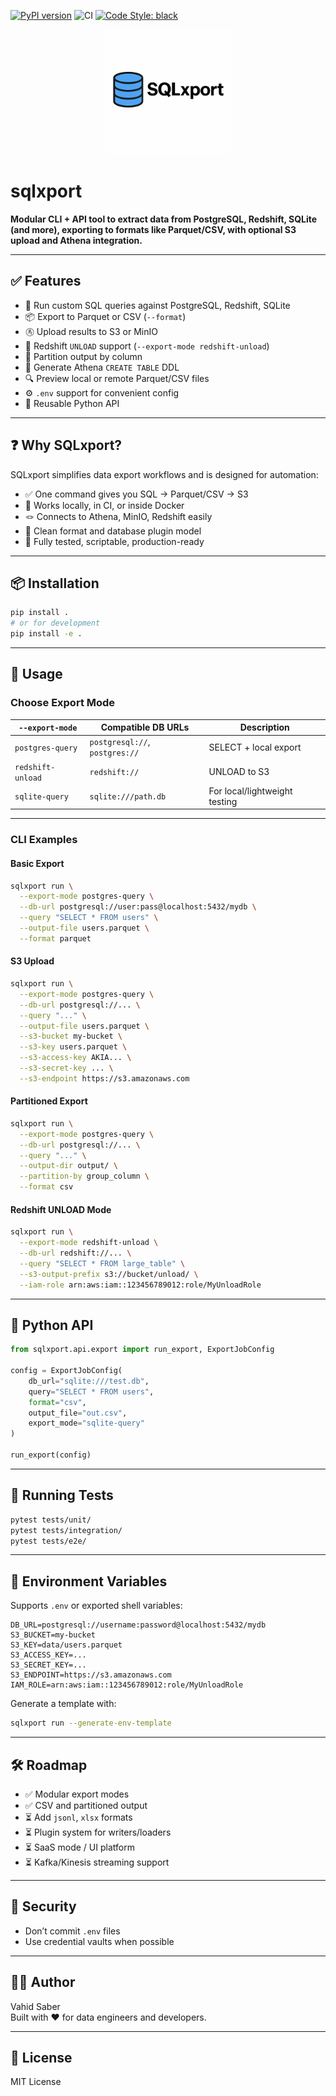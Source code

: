 [![PyPI version](https://badge.fury.io/py/sqlxport.svg)](https://pypi.org/project/sqlxport/)
![CI](https://github.com/vahid110/sqlxport/actions/workflows/ci.yml/badge.svg)
[![Code Style: black](https://img.shields.io/badge/code%20style-black-000000.svg)](https://github.com/psf/black)

<p align="center">
  <img src=".github/logo.png" alt="SQLxport Logo" width="200"/>
</p>

# sqlxport

**Modular CLI + API tool to extract data from PostgreSQL, Redshift, SQLite (and more), exporting to formats like Parquet/CSV, with optional S3 upload and Athena integration.**

---

## ✅ Features

* 🔄 Run custom SQL queries against PostgreSQL, Redshift, SQLite
* 📦 Export to Parquet or CSV (`--format`)
* 🩣 Upload results to S3 or MinIO
* 🔄 Redshift `UNLOAD` support (`--export-mode redshift-unload`)
* 🧹 Partition output by column
* 📜 Generate Athena `CREATE TABLE` DDL
* 🔍 Preview local or remote Parquet/CSV files
* ⚙️ `.env` support for convenient config
* 🐍 Reusable Python API

---

## ❓ Why SQLxport?

SQLxport simplifies data export workflows and is designed for automation:

* ✅ One command gives you SQL → Parquet/CSV → S3
* 🧱 Works locally, in CI, or inside Docker
* 🪢 Connects to Athena, MinIO, Redshift easily
* 🔌 Clean format and database plugin model
* 🧪 Fully tested, scriptable, production-ready

---

## 📦 Installation

```bash
pip install .
# or for development
pip install -e .
```

---

## 🚀 Usage

### Choose Export Mode

| `--export-mode`        | Compatible DB URLs               | Description              |
|------------------------|----------------------------------|--------------------------|
| `postgres-query`       | `postgresql://`, `postgres://`   | SELECT + local export   |
| `redshift-unload`      | `redshift://`                    | UNLOAD to S3             |
| `sqlite-query`         | `sqlite:///path.db`              | For local/lightweight testing |

---

### CLI Examples

#### Basic Export

```bash
sqlxport run \
  --export-mode postgres-query \
  --db-url postgresql://user:pass@localhost:5432/mydb \
  --query "SELECT * FROM users" \
  --output-file users.parquet \
  --format parquet
```

#### S3 Upload

```bash
sqlxport run \
  --export-mode postgres-query \
  --db-url postgresql://... \
  --query "..." \
  --output-file users.parquet \
  --s3-bucket my-bucket \
  --s3-key users.parquet \
  --s3-access-key AKIA... \
  --s3-secret-key ... \
  --s3-endpoint https://s3.amazonaws.com
```

#### Partitioned Export

```bash
sqlxport run \
  --export-mode postgres-query \
  --db-url postgresql://... \
  --query "..." \
  --output-dir output/ \
  --partition-by group_column \
  --format csv
```

#### Redshift UNLOAD Mode

```bash
sqlxport run \
  --export-mode redshift-unload \
  --db-url redshift://... \
  --query "SELECT * FROM large_table" \
  --s3-output-prefix s3://bucket/unload/ \
  --iam-role arn:aws:iam::123456789012:role/MyUnloadRole
```

---

## 🐍 Python API

```python
from sqlxport.api.export import run_export, ExportJobConfig

config = ExportJobConfig(
    db_url="sqlite:///test.db",
    query="SELECT * FROM users",
    format="csv",
    output_file="out.csv",
    export_mode="sqlite-query"
)

run_export(config)
```

---

## 🧪 Running Tests

```bash
pytest tests/unit/
pytest tests/integration/
pytest tests/e2e/
```

---

## 🔧 Environment Variables

Supports `.env` or exported shell variables:

```env
DB_URL=postgresql://username:password@localhost:5432/mydb
S3_BUCKET=my-bucket
S3_KEY=data/users.parquet
S3_ACCESS_KEY=...
S3_SECRET_KEY=...
S3_ENDPOINT=https://s3.amazonaws.com
IAM_ROLE=arn:aws:iam::123456789012:role/MyUnloadRole
```

Generate a template with:

```bash
sqlxport run --generate-env-template
```

---

## 🛠 Roadmap

* ✅ Modular export modes
* ✅ CSV and partitioned output
* ⏳ Add `jsonl`, `xlsx` formats
* ⏳ Plugin system for writers/loaders
* ⏳ SaaS mode / UI platform
* ⏳ Kafka/Kinesis streaming support

---

## 🔐 Security

* Don’t commit `.env` files
* Use credential vaults when possible

---

## 👨‍💼 Author

Vahid Saber  
Built with ❤️ for data engineers and developers.

---

## 📄 License

MIT License

